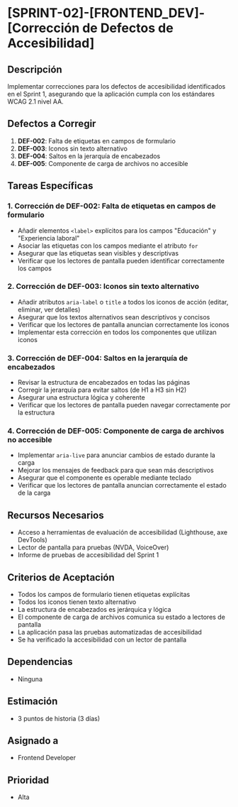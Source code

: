 # [SPRINT-02]-[FRONTEND_DEV]-[Corrección de Defectos de Accesibilidad]

## Descripción
Implementar correcciones para los defectos de accesibilidad identificados en el Sprint 1, asegurando que la aplicación cumpla con los estándares WCAG 2.1 nivel AA.

## Defectos a Corregir
1. **DEF-002**: Falta de etiquetas en campos de formulario
2. **DEF-003**: Iconos sin texto alternativo
3. **DEF-004**: Saltos en la jerarquía de encabezados
4. **DEF-005**: Componente de carga de archivos no accesible

## Tareas Específicas

### 1. Corrección de DEF-002: Falta de etiquetas en campos de formulario
- Añadir elementos `<label>` explícitos para los campos "Educación" y "Experiencia laboral"
- Asociar las etiquetas con los campos mediante el atributo `for`
- Asegurar que las etiquetas sean visibles y descriptivas
- Verificar que los lectores de pantalla pueden identificar correctamente los campos

### 2. Corrección de DEF-003: Iconos sin texto alternativo
- Añadir atributos `aria-label` o `title` a todos los iconos de acción (editar, eliminar, ver detalles)
- Asegurar que los textos alternativos sean descriptivos y concisos
- Verificar que los lectores de pantalla anuncian correctamente los iconos
- Implementar esta corrección en todos los componentes que utilizan iconos

### 3. Corrección de DEF-004: Saltos en la jerarquía de encabezados
- Revisar la estructura de encabezados en todas las páginas
- Corregir la jerarquía para evitar saltos (de H1 a H3 sin H2)
- Asegurar una estructura lógica y coherente
- Verificar que los lectores de pantalla pueden navegar correctamente por la estructura

### 4. Corrección de DEF-005: Componente de carga de archivos no accesible
- Implementar `aria-live` para anunciar cambios de estado durante la carga
- Mejorar los mensajes de feedback para que sean más descriptivos
- Asegurar que el componente es operable mediante teclado
- Verificar que los lectores de pantalla anuncian correctamente el estado de la carga

## Recursos Necesarios
- Acceso a herramientas de evaluación de accesibilidad (Lighthouse, axe DevTools)
- Lector de pantalla para pruebas (NVDA, VoiceOver)
- Informe de pruebas de accesibilidad del Sprint 1

## Criterios de Aceptación
- Todos los campos de formulario tienen etiquetas explícitas
- Todos los iconos tienen texto alternativo
- La estructura de encabezados es jerárquica y lógica
- El componente de carga de archivos comunica su estado a lectores de pantalla
- La aplicación pasa las pruebas automatizadas de accesibilidad
- Se ha verificado la accesibilidad con un lector de pantalla

## Dependencias
- Ninguna

## Estimación
- 3 puntos de historia (3 días)

## Asignado a
- Frontend Developer

## Prioridad
- Alta 